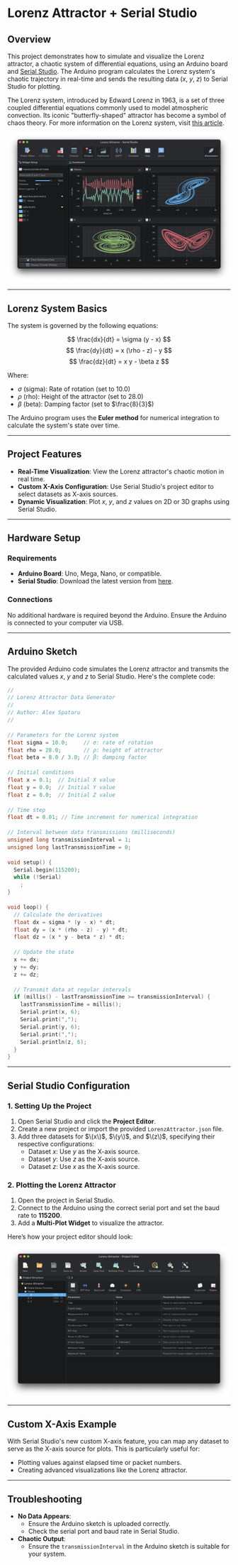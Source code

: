 # **Lorenz Attractor + Serial Studio**

## **Overview**

This project demonstrates how to simulate and visualize the Lorenz attractor, a chaotic system of differential equations, using an Arduino board and [Serial Studio](https://serial-studio.github.io/). The Arduino program calculates the Lorenz system's chaotic trajectory in real-time and sends the resulting data ($x$, $y$, $z$) to Serial Studio for plotting.

The Lorenz system, introduced by Edward Lorenz in 1963, is a set of three coupled differential equations commonly used to model atmospheric convection. Its iconic "butterfly-shaped" attractor has become a symbol of chaos theory. For more information on the Lorenz system, visit [this article](https://marksmath.org/visualization/LorenzExperiment/).

![Lorenz Attractor in Serial Studio](doc/screenshot.png)

---

## **Lorenz System Basics**

The system is governed by the following equations:

$$
\frac{dx}{dt} = \sigma (y - x)
$$
$$
\frac{dy}{dt} = x (\rho - z) - y
$$
$$
\frac{dz}{dt} = x y - \beta z
$$

Where:
- $\sigma$ (sigma): Rate of rotation (set to $10.0$)
- $\rho$ (rho): Height of the attractor (set to $28.0$)
- $\beta$ (beta): Damping factor (set to $\frac{8}{3}$)

The Arduino program uses the **Euler method** for numerical integration to calculate the system's state over time.

---

## **Project Features**

- **Real-Time Visualization**: View the Lorenz attractor's chaotic motion in real time.
- **Custom X-Axis Configuration**: Use Serial Studio's project editor to select datasets as X-axis sources.
- **Dynamic Visualization**: Plot $x$, $y$, and $z$ values on 2D or 3D graphs using Serial Studio.

---

## **Hardware Setup**

### **Requirements**
- **Arduino Board**: Uno, Mega, Nano, or compatible.
- **Serial Studio**: Download the latest version from [here](https://serial-studio.github.io/).

### **Connections**
No additional hardware is required beyond the Arduino. Ensure the Arduino is connected to your computer via USB.

---

## **Arduino Sketch**

The provided Arduino code simulates the Lorenz attractor and transmits the calculated values $x$, $y$ and $z$ to Serial Studio. Here's the complete code:

```cpp
//
// Lorenz Attractor Data Generator
//
// Author: Alex Spataru
//

// Parameters for the Lorenz system
float sigma = 10.0;     // σ: rate of rotation
float rho = 28.0;       // ρ: height of attractor
float beta = 8.0 / 3.0; // β: damping factor

// Initial conditions
float x = 0.1;  // Initial X value
float y = 0.0;  // Initial Y value
float z = 0.0;  // Initial Z value

// Time step
float dt = 0.01; // Time increment for numerical integration

// Interval between data transmissions (milliseconds)
unsigned long transmissionInterval = 1;
unsigned long lastTransmissionTime = 0;

void setup() {
  Serial.begin(115200);
  while (!Serial)
    ;
}

void loop() {
  // Calculate the derivatives
  float dx = sigma * (y - x) * dt;
  float dy = (x * (rho - z) - y) * dt;
  float dz = (x * y - beta * z) * dt;

  // Update the state
  x += dx;
  y += dy;
  z += dz;

  // Transmit data at regular intervals
  if (millis() - lastTransmissionTime >= transmissionInterval) {
    lastTransmissionTime = millis();
    Serial.print(x, 6);
    Serial.print(",");
    Serial.print(y, 6);
    Serial.print(",");
    Serial.println(z, 6);
  }
}
```

---

## **Serial Studio Configuration**

### **1. Setting Up the Project**

1. Open Serial Studio and click the **Project Editor**.
2. Create a new project or import the provided `LorenzAttractor.json` file.
4. Add three datasets for $\(x\)$, $\(y\)$, and $\(z\)$, specifying their respective configurations:
   - Dataset $x$: Use $y$ as the X-axis source.
   - Dataset $y$: Use $z$ as the X-axis source.
   - Dataset $z$: Use $x$ as the X-axis source.

### **2. Plotting the Lorenz Attractor**

1. Open the project in Serial Studio.
2. Connect to the Arduino using the correct serial port and set the baud rate to **115200**.
3. Add a **Multi-Plot Widget** to visualize the attractor.

Here’s how your project editor should look:

![Serial Studio Project Setup](doc/project-setup.png)

---

## **Custom X-Axis Example**

With Serial Studio's new custom X-axis feature, you can map any dataset to serve as the X-axis source for plots. This is particularly useful for:
- Plotting values against elapsed time or packet numbers.
- Creating advanced visualizations like the Lorenz attractor.

---

## **Troubleshooting**

- **No Data Appears**:
  - Ensure the Arduino sketch is uploaded correctly.
  - Check the serial port and baud rate in Serial Studio.
- **Chaotic Output**:
  - Ensure the `transmissionInterval` in the Arduino sketch is suitable for your system.
